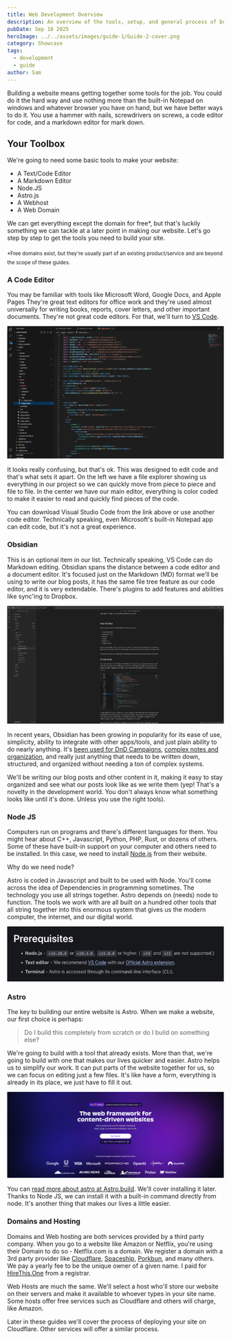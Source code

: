 ```yaml
---
title: Web Development Overview
description: An overview of the tools, setup, and general process of building a website. Start your development journey here.
pubDate: Sep 18 2025
heroImage: ../../assets/images/guide-1/Guide-2-cover.png
category: Showcase
tags:
  - development
  - guide
author: Sam
---
```

Building a website means getting together some tools for the job. You could do it the hard way and use nothing more than the built-in Notepad on windows and whatever browser you have on hand, but we have better ways to do it. You use a hammer with nails, screwdrivers on screws, a code editor for code, and a markdown editor for mark down. 



## Your Toolbox

We're going to need some basic tools to make your website:

- A Text/Code Editor
- A Markdown Editor
- Node.JS
- Astro.js
- A Webhost
- A Web Domain

We can get everything except the domain for free*, but that's luckily something we can tackle at a later point in making our website. Let's go step by step to get the tools you need to build your site.

<sub>*Free domains exist, but they're usually part of an existing product/service and are beyond the scope of these guides.</sub>

### A Code Editor

You may be familiar with tools like Microsoft Word, Google Docs, and Apple Pages They're great text editors for office work and they're used almost universally for writing books, reports, cover letters, and other important documents. They're not great code editors. For that, we'll turn to [VS Code](https://code.visualstudio.com/).

![A picture of this site's code open in Visual Studio Code](../../assets/images/guide-1/VSCode_Example_1.png)

It looks really confusing, but that's ok. This was designed to edit code and that's what sets it apart. On the left we have a file explorer showing us everything in our project so we can quickly move from piece to piece and file to file. In the center we have our main editor, everything is color coded to make it easier to read and quickly find pieces of the code.

You can download Visual Studio Code from the link above or use another code editor. Technically speaking, even Microsoft's built-in Notepad app can edit code, but it's not a great experience.

### Obsidian

This is an optional item in our list. Technically speaking, VS Code can do Markdown editing.  Obsidian spans the distance between a code editor and a document editor. It's focused just on the Markdown (MD) format we'll be using to write our blog posts, it has the same file tree feature as our code editor, and it is very extendable. There's plugins to add features and abilities like sync'ing to Dropbox.

![A picture of Obsidian, showing this very blog post being worked on](../../assets/images/guide-1/Obsidian.png)

 In recent years, Obsidian has been growing in popularity for its ease of use, simplicity, ability to integrate with other apps/tools, and just plain ability to do nearly anything. It's [been used for DnD Campaigns](https://www.youtube.com/watch?v=DFBG3N68LKQ), [complex notes and organization](https://www.youtube.com/watch?v=worpx0LOeII), and really just anything that needs to be written down, structured, and organized without needing a ton of complex systems.

We'll be writing our blog posts and other content in it, making it easy to stay organized and see what our posts look like as we write them (yep! That's a novelty in the development world. You don't  always know what something looks like until it's done. Unless you use the right tools).

### Node JS

Computers run on programs and there's different languages for them. You might hear about C++, Javascript, Python, PHP, Rust, or dozens of others. Some of these have built-in support on your computer and others need to be installed. In this case, we need to install [Node.js](https://nodejs.org/en) from their website.

Why do we need node?

Astro is coded in Javascript and built to be used with Node. You'll come across the idea of Dependencies in programming sometimes. The technology you use all strings together. Astro depends on (needs) node to function. The tools we work with are all built on a hundred other tools that all string together into this enormous system that gives us the modern computer, the internet, and our digital world.

![A screenshot of Astro's Requirements/Dependencies](../../assets/images/guide-1/Astro_Requirements.png)


### Astro

The key to building our entire website is Astro. When we make a website, our first choice is perhaps:

>Do I build this completely from scratch or do I build on something else?

We're going to build with a tool that already exists. More than that, we're going to build with one that makes our lives quicker and easier. Astro helps us to simplify our work. It can put parts of the website together for us, so we can focus on editing just a few files. It's like have a form, everything is already in its place, we just have to fill it out.

![A picture of Astro's homepage - astro.build](../../assets/images/guide-1/Astro_Front.png)

You can [read more about astro at Astro.build](https://astro.build). We'll cover installing it later. Thanks to Node JS, we can install it with a built-in command directly from node. It's another thing that makes our lives a little easier.


### Domains and Hosting

Domains and Web hosting are both services provided by a third party company. When you go to a website like Amazon or Netflix, you're using their Domain to do so - Netflix.com is a domain. We register a domain with a 3rd party provider like [Cloudflare](https://cloudflare.com), [Spaceship](https://spaceship.com), [Porkbun](https://porkbun.com), and many others. We pay a yearly fee to be the unique owner of a given name. I paid for [HireThis.One](https://hirethis.one) from a registrar.

Web Hosts are much the same. We'll select a host who'll store our website on their servers and make it available to whoever types in your site name. Some hosts offer free services such as Cloudflare and others will charge, like Amazon.

Later in these guides we'll cover the process of deploying your site on Cloudflare. Other services will offer a similar process.

